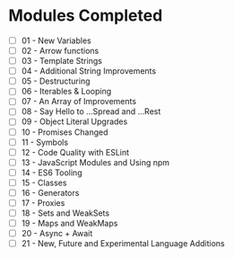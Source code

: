 # Modules Completed

- [ ] 01 - New Variables
- [ ] 02 - Arrow functions
- [ ] 03 - Template Strings
- [ ] 04 - Additional String Improvements
- [ ] 05 - Destructuring
- [ ] 06 - Iterables & Looping
- [ ] 07 - An Array of Improvements
- [ ] 08 - Say Hello to ...Spread and ...Rest
- [ ] 09 - Object Literal Upgrades
- [ ] 10 - Promises Changed
- [ ] 11 - Symbols
- [ ] 12 - Code Quality with ESLint
- [ ] 13 - JavaScript Modules and Using npm
- [ ] 14 - ES6 Tooling
- [ ] 15 - Classes
- [ ] 16 - Generators
- [ ] 17 - Proxies
- [ ] 18 - Sets and WeakSets
- [ ] 19 - Maps and WeakMaps
- [ ] 20 - Async + Await
- [ ] 21 - New, Future and Experimental Language Additions
